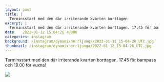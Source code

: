 ```yaml
---
layout: post
title: |
  Terminsstart med den där irriterande kvarten borttagen
excerpt: |
  Terminsstart med den där irriterande kvarten borttagen. 17.45 för barnpass och 19.00 för vuxna!
date:   2022-01-12 15:04:26 +0000
categories: instagram
background: /instagram/dynamixherrljunga/2022-01-12_15-04-26_UTC.jpg
thumbnail: /instagram/dynamixherrljunga/2022-01-12_15-04-26_UTC.jpg
---
```

Terminsstart med den där irriterande kvarten borttagen. 17.45 för barnpass och 19.00 för vuxna!



<img src='/www-dynamix-herrljunga/instagram/dynamixherrljunga/2022-01-12_15-04-26_UTC.jpg' class='img-fluid' />
